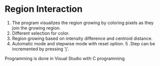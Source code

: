 # Region Interaction

1. The program visualizes the region growing by coloring pixels as they join the growing region.
2. Different selection for color.
3. Region growing based on intensity difference and centroid distance.
4. Automatic mode and stepwise mode with reset option.
5 .Step can be incremented by pressing 'j'.

Programming is done in Visual Studio with C programming
